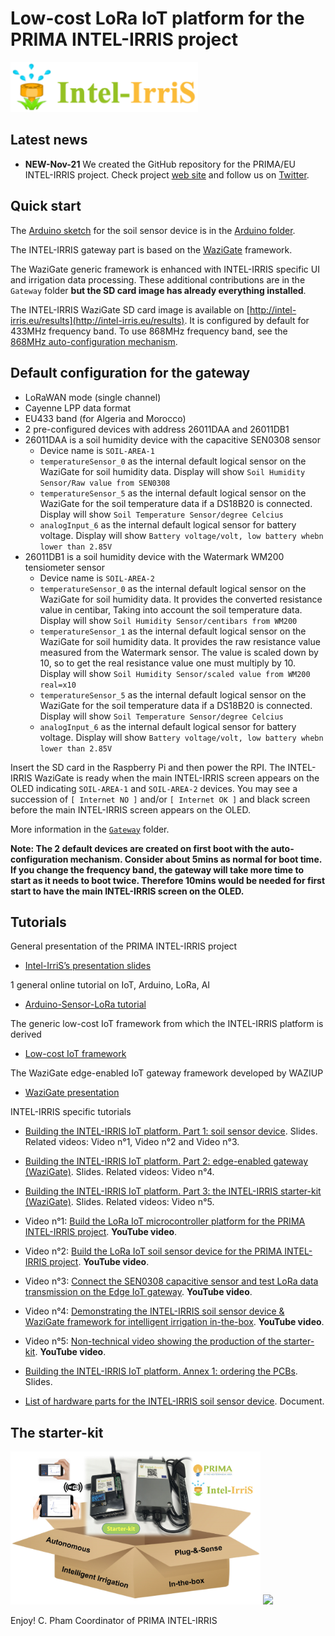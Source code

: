 Low-cost LoRa IoT platform for the PRIMA INTEL-IRRIS project
============================================================

<img src="https://github.com/CongducPham/PRIMA-Intel-IrriS/blob/main/images/intel-irris-logo.png" width="300">

Latest news
-----------

- **NEW-Nov-21** We created the GitHub repository for the PRIMA/EU INTEL-IRRIS project. Check project [web site](http://intel-irris.eu/) and follow us on [Twitter](https://twitter.com/Intel_IrriS).


Quick start
-----------

The [Arduino sketch](https://github.com/CongducPham/PRIMA-Intel-IrriS/tree/main/Arduino/Intelirris_Soil_Sensor) for the soil sensor device is in the [Arduino folder](https://github.com/CongducPham/PRIMA-Intel-IrriS/tree/main/Arduino).

The INTEL-IRRIS gateway part is based on the [WaziGate](https://github.com/Waziup/WaziGate) framework.

The WaziGate generic framework is enhanced with INTEL-IRRIS specific UI and irrigation data processing. These additional contributions are in the `Gateway` folder **but the SD card image has already everything installed**.

The INTEL-IRRIS WaziGate SD card image is available on [http://intel-irris.eu/results](http://intel-irris.eu/results). It is configured by default for 433MHz frequency band. To use 868MHz frequency band, see the [868MHz auto-configuration mechanism](https://github.com/CongducPham/PRIMA-Intel-IrriS/tree/main/Gateway/boot#example-1-set-intel-irris-wazigate-in-868mhz-version).

Default configuration for the gateway
---

- LoRaWAN mode (single channel)
- Cayenne LPP data format
- EU433 band (for Algeria and Morocco)
- 2 pre-configured devices with address 26011DAA and 26011DB1
- 26011DAA is a soil humidity device with the capacitive SEN0308 sensor
	- Device name is `SOIL-AREA-1`
	- `temperatureSensor_0` as the internal default logical sensor on the WaziGate for soil humidity data. Display will show `Soil Humidity Sensor/Raw value from SEN0308`
	- `temperatureSensor_5` as the internal default logical sensor on the WaziGate for the soil temperature data if a DS18B20 is connected. Display will show `Soil Temperature Sensor/degree Celcius`
	- `analogInput_6` as the internal default logical sensor for battery voltage. Display will show `Battery voltage/volt, low battery whebn lower than 2.85V`
- 26011DB1 is a soil humidity device with the Watermark WM200 tensiometer sensor
	- Device name is `SOIL-AREA-2`
	- `temperatureSensor_0` as the internal default logical sensor on the WaziGate for soil humidity data. It provides the converted resistance value in centibar, Taking into account the soil temperature data. Display will show `Soil Humidity Sensor/centibars from WM200`
	- `temperatureSensor_1` as the internal default logical sensor on the WaziGate for soil humidity data. It provides the raw resistance value measured from the Watermark sensor. The value is scaled down by 10, so to get the real resistance value one must multiply by 10. Display will show `Soil Humidity Sensor/scaled value from WM200 real=x10`	
	- `temperatureSensor_5` as the internal default logical sensor on the WaziGate for the soil temperature data if a DS18B20 is connected. Display will show `Soil Temperature Sensor/degree Celcius`
	- `analogInput_6` as the internal default logical sensor for battery voltage. Display will show `Battery voltage/volt, low battery whebn lower than 2.85V`

Insert the SD card in the Raspberry Pi and then power the RPI. The INTEL-IRRIS WaziGate is ready when the main INTEL-IRRIS screen appears on the OLED indicating `SOIL-AREA-1` and `SOIL-AREA-2` devices. You may see a succession of `[ Internet NO ]` and/or `[ Internet OK ]` and black screen before the main INTEL-IRRIS screen appears on the OLED.

More information in the [`Gateway`](https://github.com/CongducPham/PRIMA-Intel-IrriS/tree/main/Gateway) folder.

**Note: The 2 default devices are created on first boot with the auto-configuration mechanism. Consider about 5mins as normal for boot time. If you change the frequency band, the gateway will take more time to start as it needs to boot twice. Therefore 10mins would be needed for first start to have the main INTEL-IRRIS screen on the OLED.**

Tutorials
---------

General presentation of the PRIMA INTEL-IRRIS project

- [Intel-IrriS’s presentation slides](http://cpham.perso.univ-pau.fr/LORA/INTEL-IRRIS/Intel-Irris-presentation.pdf)

1 general online tutorial on IoT, Arduino, LoRa, AI 

- [Arduino-Sensor-LoRa tutorial](https://cpham.perso.univ-pau.fr/LORA/WAZIUP/tuto/index.html)

The generic low-cost IoT framework from which the INTEL-IRRIS platform is derived

- [Low-cost IoT framework](https://github.com/CongducPham/LowCostLoRaGw)

The WaziGate edge-enabled IoT gateway framework developed by WAZIUP

- [WaziGate presentation](https://www.waziup.io/documentation/wazigate/)

INTEL-IRRIS specific tutorials

- [Building the INTEL-IRRIS IoT platform. Part 1: soil sensor device](https://github.com/CongducPham/PRIMA-Intel-IrriS/blob/main/Tutorials/Intel-Irris-IOT-platform.pdf). Slides. Related videos: Video n°1, Video n°2 and Video n°3.

- [Building the INTEL-IRRIS IoT platform. Part 2: edge-enabled gateway (WaziGate)](https://github.com/CongducPham/PRIMA-Intel-IrriS/blob/main/Tutorials/Intel-Irris-edge-gateway.pdf). Slides. Related videos: Video n°4.

- [Building the INTEL-IRRIS IoT platform. Part 3: the INTEL-IRRIS starter-kit (WaziGate)](https://github.com/CongducPham/PRIMA-Intel-IrriS/blob/main/Tutorials/Intel-Irris-starter-kit.pdf). Slides. Related videos: Video n°5.

- Video n°1: [Build the LoRa IoT microcontroller platform for the PRIMA INTEL-IRRIS project](https://youtu.be/3jdQ0Uo0phQ). **YouTube video**.

- Video n°2: [Build the LoRa IoT soil sensor device for the PRIMA INTEL-IRRIS project](https://youtu.be/zcazzDbXvHk). **YouTube video**.

- Video n°3: [Connect the SEN0308 capacitive sensor and test LoRa data transmission on the Edge IoT gateway](https://youtu.be/n0YGan7_vUc). **YouTube video**.

- Video n°4: [Demonstrating the INTEL-IRRIS soil sensor device & WaziGate framework for intelligent irrigation in-the-box](https://youtu.be/j-1Nk0tv0xM). **YouTube video**. 

- Video n°5: [Non-technical video showing the production of the starter-kit](https://youtu.be/5nznRcIoe40). **YouTube video**.

- [Building the INTEL-IRRIS IoT platform. Annex 1: ordering the PCBs](https://github.com/CongducPham/PRIMA-Intel-IrriS/blob/main/Tutorials/Intel-Irris-PCB.pdf). Slides.

- [List of hardware parts for the INTEL-IRRIS soil sensor device](https://github.com/CongducPham/PRIMA-Intel-IrriS/blob/main/Tutorials/Intel-IrriS-low-cost-sensor-hardware-parts.pdf). Document.


The starter-kit
---------

<img src="https://github.com/CongducPham/PRIMA-Intel-IrriS/blob/main/images/starter-kit-bg-white.jpg" width="400">

<img src="https://intel-irris.eu/wp-content/uploads/2022/12/Intel-Irris-starter-kit-flyer-en.png" width="400">

Enjoy!
C. Pham
Coordinator of PRIMA INTEL-IRRIS